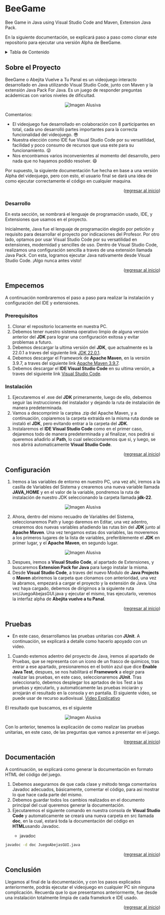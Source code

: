 <a name="readme-top"></a>
# BeeGame
Bee Game in Java using Visual Studio Code and Maven, Extension Java Pack.

En la siguiente documentación, se explicará paso a paso como clonar este repositorio para ejecutar una versión Alpha de BeeGame.

<!-- TABLE OF CONTENTS -->
<details>
  <summary>Tabla de Contenido</summary>
  <ol>
    <li>
      <a href="#Sobre-el-Proyecto">Sobre el Proyecto</a>
      <ul>
        <li><a href="#Desarrollo">Desarrollo</a></li>
      </ul>
    </li>
    <li>
      <a href="#Paso-a-Paso">Paso a Paso</a>
      <ul>
        <li><a href="#prerequisitos">Prerequisitos</a></li>
        <li><a href="#instalación">Instalación</a></li>
      </ul>
    </li>
    <li><a href="#configuración">Configuración</a></li>
    <li><a href="#roadmap">Roadmap</a></li>
    <li><a href="#conclusion">Conclusión</a></li>
  </ol>
</details>



<!-- ABOUT THE PROJECT -->
<a name="Sobre-el-Proyecto"></a>
## Sobre el Proyecto

BeeGame o Abejita Vuelve a Tu Panal es un videojuego interacto desarrollado en Java utilizando Visual Studio Code, junto con Maven y la extensión Java Pack For Java.
Es un juego de responder preguntas acádemicas con varios niveles de dificultad.

<div align="center">
  <img src="https://github.com/CruzAngell/BeeGame/blob/main/src/doc/img/BeeGame.jpg" alt="Imagen Alusiva">
</div>

Comentarios:
* El videojuego fue desarrollado en colaboración con 8 participantes en total, cada uno desarrolló partes importantes para la correcta funcionalidad del videojuego. :sunglasses:
* Nuestra elección como IDE fue Visual Studio Code por su versatilidad, facilidad y poco consumo de recursos que usa este para su funcionamiento. :stuck_out_tongue_winking_eye:
* Nos encontramos varios inconvenientes al momento del desarrollo, pero nada que no hayamos podido resolver. :smile:

Por supuesto, la siguiente documentación fue hecha en base a una versión Alpha del videojuego, pero con esto, el usuario final se dará una idea de como ejecutar correctamente el código en cualquier maquina.

<p align="right">(<a href="#readme-top">regresar al inicio</a>)</p>



### Desarrollo
<a name="Desarrollo"></a>
En esta sección, se nombrará el lenguaje de programación usado, IDE, y Extensiones que usamos en el proyecto.

Inicialmente, Java fue el lenguaje de programación elegido por petición y requisito para desarrollar el proyecto por indicaciones del Profesor.
Por otro lado, optamos por usar Visual Studio Code por su versatilidad en extensiones, modernidad y sencilles de uso. Dentro de Visual Studio Code, realizamos una configuración sencilla a traves de una extensión llamada Java Pack.
Con esta, logramos ejecutar Java nativamente desde Visual Studio Code. ¡Algo nunca antes visto! 

<p align="right">(<a href="#readme-top">regresar al inicio</a>)</p>



<!-- Comienzo -->
## Empecemos
<a name="Paso-a-Paso"></a>
A continuación nombraremos el paso a paso para realizar la instalación y configuración del IDE y extensiones.

### Prerequisitos
<a name="prerequisitos"></a>
1. Clonar el repositorio locamente en nuestra PC.
2. Debemos tener nuestro sistema operativo limpio de alguna versión anterior del <strong>JDK</strong> para lograr una configuración exitosa y evitar problemas a futuro.
3. Debemos descargar la ultima versión del <strong>JDK</strong>, que actualmente es la 22.0.1 a traves del siguiente link <a href="https://www.oracle.com/co/java/technologies/downloads/#java22" target="-blank">JDK 22.0.1</a>.
4. Debemos descargar el Framework de <strong>Apache Maven</strong>, en la versión 3.9.7, a traves del siguiente link <a href="https://maven.apache.org/download.cgi" target="_blank">Apache Maven 3.9.7</a>.
5. Debemos descargar el <strong>IDE Visual Studio Code</strong> en su ultima versión, a traves del siguiente link <a href="https://code.visualstudio.com/" target="_blank">Visual Studio Code</a>.

### Instalación
<a name="instalación"></a>
1. Ejecutaremos el .exe del <strong>JDK</strong> primeramente, luego de ello, debemos seguir las instrucciones del instalador y dejando la ruta de instalación de manera predeterminada.
2. Vamos a descomprimir la carptea .zip del Apache Maven, y a continuación, copiaremos la carpeta extraida en la misma ruta donde se instaló el <strong>JDK</strong>, pero evitando entrar a la carpeta del <strong>JDK</strong>.
3. Instalaremos el <strong>IDE Visual Studio Code</strong> como en el primer caso, dejaremos todo de manera predeterminada y al finalizar, nos pedirá si queremos añadirlo al <strong>Path</strong>, lo cual seleccionaremos que si, y luego, se nos abrirá automaticamente <strong>Visual Studio Code</strong>.
  

<p align="right">(<a href="#readme-top">regresar al inicio</a>)</p>



<!-- Espacio para explicar la configuración de los recursos de desarrollo -->
## Configuración
<a name="readme-top"></a>
1. Iremos a las variables de entorno en nuestro PC, una vez ahí, iremos a la casilla de Variables del Sistema y crearemos una nueva variable llamada <strong>JAVA_HOME</strong> y en el valor de la variable, pondremos la ruta de instalación de nuestro JDK seleccionando la carpeta llamada <strong>jdk-22</strong>.

<div align="center">
  <img src="https://github.com/CruzAngell/BeeGame/blob/main/src/doc/img/Explicacion-JDK.jpg" alt="Imagen Alusiva">
</div>

2. Ahora, dentro del mismo recuadro de Variables del Sistema, seleccionaremos Path y luego daremos en Editar, una vez adentro, crearemos dos nuevas variables añadiendo las rutas bin del <strong>JDK</strong> junto al <strong>Apache Maven</strong>. Una vez tengamos estas dos variables, las moveremos a los primeros lugares de la lista de variables, preferiblemente el <strong>JDK</strong> en primer lugar, y el <strong>Apache Maven</strong>, en segundo lugar.

<div align="center">
  <img src="https://github.com/CruzAngell/BeeGame/blob/main/src/doc/img/Explicacion-Path.jpg" alt="Imagen Alusiva">
</div>

3. Despues, iremos a <strong>Visual Studio Code</strong>, al apartado de Extensiones, y buscaremos <strong>Extension Pack for Java</strong> para luego instalar la misma.
4. Desde <strong>Visual Studio Code</strong>, a traves del nuevo Modulo de <strong>Java Projects</strong> o <strong>Maven</strong> abriremos la carpeta que clonamos con anterioridad, una vez la abramos, empezará a cargar el proyecto y la extensión de Java. Una vez haya cargado, debemos de dirigirnos a la siguiente ruta src/JuegoAbejasGUI.java y ejecutar el mismo, tras ejecutarlo, veremos la interfaz alpha de <strong>Abejita vuelve a tu Panal</strong>.

<p align="right">(<a href="#readme-top">regresar al inicio</a>)</p>



<!-- Explicación de las pruebas Unitarias y Documentación HTML -->
## Pruebas
<a name="readme-top"></a>
* En este caso, desarrollamos las pruebas unitarias con <strong>JUnit</strong>. A continuación, se explicará a detalle como hacerlo apoyado con un video.
1. Cuando estemos adentro del proyecto de Java, iremos al apartado de Pruebas, que se representa con un icono de un frasco de quimicos, tras entrar a ese apartado, presionaremos en el botón azul que dice <strong>Enable Java Test</strong>, despues, se nos habilitará el <strong>Framework</strong> a elegir para realizar las pruebas, en este caso, seleccionaremos <strong>JUnit</strong>. Tras seleccionarlo, debemos desplegar los aprtados de los Test a las pruebas y ejecutarlo, y automaticamente las pruebas iniciarán y arrojarán el resultado en la consola y en pantalla.
El siguiente video, se puede usar de recurso audiovisual. <a href="https://www.youtube.com/watch?v=q35b9pjX_j8">Video Explicativo</a>

El resultado que buscamos, es el siguiente

<div align="center">
  <img src="https://github.com/CruzAngell/BeeGame/blob/main/src/doc/img/Explicacion-Test.jpg" alt="Imagen Alusiva">
</div>

Con lo anterior, tenemos la explicación de como realizar las pruebas unitarias, en este caso, de las preguntas que vamos a presentar en el juego.

<p align="right">(<a href="#readme-top">regresar al inicio</a>)</p>



<!-- Espacio para explicar como se realiza la documentación con Javadoc -->
## Documentación
<a name="readme-top"></a>
A continuación, se explicará como generar la documentación en formato HTML del código del juego.

1. Debemos asegurarnos de que cada clase y método tenga comentarios Javadoc adecuados, básicamente, comentar el código, para así mostrar lo que hace cada parte del mismo.
2. Debemos guardar todos los cambios realizados en el documento principal del cual queremos generar la documentación.
3. Ejecutaremos el siguiente comando en nuestra consola de <strong>Visual Studio Code</strong> y automaticamente se creará una nueva carpeta en src llamada <strong>doc</strong>, en la cual, estará toda la documentación del código en <strong>HTML</strong>usando <trong>Javadoc</strong>.
   * javadoc
  ```sh
  javadoc -d doc JuegoAbejasGUI.java
  ```

<p align="right">(<a href="#readme-top">regresar al inicio</a>)</p>



<!-- CONTACT -->
## Conclusión
<a name="conclusion"></a>
Llegamos al final de la documentación, y con los pasos explicados anteriormente, podrás ejecutar el videojuego en cualquier PC sin ninguna complicación. Recuerda que lo que presentamos anteriormente, fue desde una instalación totalmente limpia de cada framekork e IDE usado.

<p align="right">(<a href="#readme-top">regresar al inicio</a>)</p>
